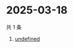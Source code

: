 # 2025-03-18

共 1 条

<!-- BEGIN -->
<!-- 最后更新时间 Tue Mar 18 2025 22:37:34 GMT+0800 (China Standard Time) -->

1. [undefined](https://www.zhihu.com/search?q=undefined)

<!-- END -->
